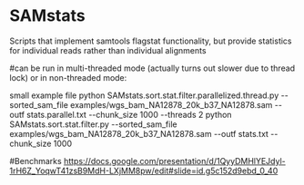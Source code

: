 # SAMstats

Scripts that implement samtools flagstat functionality, but provide statistics for individual reads rather than individual alignments

#can be run in multi-threaded mode (actually turns out slower due to thread lock) or in non-threaded mode:

small example file
python SAMstats.sort.stat.filter.parallelized.thread.py --sorted_sam_file examples/wgs_bam_NA12878_20k_b37_NA12878.sam --outf stats.parallel.txt --chunk_size 1000  --threads 2
python SAMstats.sort.stat.filter.py --sorted_sam_file examples/wgs_bam_NA12878_20k_b37_NA12878.sam --outf stats.txt --chunk_size 1000 



#Benchmarks 
https://docs.google.com/presentation/d/1QyyDMHlYEJdyl-1rH6Z_YoqwT41zsB9MdH-LXjMM8pw/edit#slide=id.g5c152d9ebd_0_40